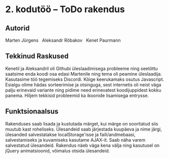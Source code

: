 # 2. kodutöö – ToDo rakendus


<h2>Autorid</h2>
Marten Jürgens
&nbsp;
Aleksandr Rõbakov
&nbsp;
Kenet Paurmann

<h2>Tekkinud Raskused</h2>
Kenetil ja Aleksandril oli Githubi üleslaadimisega probleeme ning seetõttu saatsime enda koodi osa edasi Martenile ning tema oli peamine üleslaadija. Kasutasime töö tegemiseks Discordi. 
Kõige keerukamaks osutus Javascript. Esialgu olime hädas sorteerimise ja otsinguga, sest internetis oli neist väga palju erinevaid variante ning pidime need erinevatest koodijuppidest kokku panema. Hiljem tekkisid probleemid ka ikoonide lisamisega entrysse.

<h2>Funktsionaalsus</h2>
Rakenduses saab lisada ja kustutada märget, kui märge on sooritatud siis muutub kast roheliseks. Ülesandeid saab järjestada kuupäeva ja nime järgi, ülesanded salvestatakse localStorage'isse ja faili/andmebaasi, salvestamiseks ja kuvamiseks kasutame AJAX-it. Saab näha varem salvestatud ülesandeid. Rakendus näeb väga kena välja ning kasutusel on jQuery animatsioonid, võimalus otsida ülesandeid.

